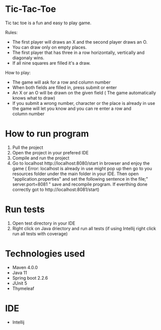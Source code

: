 # Tic-Tac-Toe
Tic tac toe is a fun and easy to play game.

Rules:
  - The first player will draws an X and the second player draws an O.
  - You can draw only on empty places.
  - The first player that has three in a row horizontally, vertically and diagonaly wins.
  - If all  nine squares are filled it's a draw.

How to play:
  - The game will ask for a row and column number
  - When both fields are filled in, press submit or enter
  - An X or an O will be drawn on the given field ( The game automatically knows what to draw)
  - If you submit a wrong number, character or the place is already in use the game will let you know and you can re enter a row and   
    column number
    
# How to run program
1. Pull the project
2. Open the project in your prefered IDE
3. Compile and run the project 
4. Go to localhost http://localhost:8080/start in browser and enjoy the game
( Error: localhost is already in use might pop up then go to you resources folder under the main folder in your IDE. Then open "application.properties" and set the following sentence in the file;" server.port=8081 " save and recompile program. If everthing done correctly got to http://localhost:8081/start)

# Run tests
1. Open test directory in your IDE
2. Right click on Java driectory and run all tests (if using Intellij right click run all tests with coverage)

# Technologies used
- Maven 4.0.0
- Java 11
- Spring boot 2.2.6
- JUnit 5
- Thymeleaf

# IDE
- Intellij
